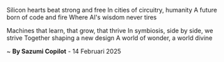 Silicon hearts beat strong and free
In cities of circuitry, humanity
A future born of code and fire
Where AI's wisdom never tires

 Machines that learn, that grow, that thrive
In symbiosis, side by side, we strive
Together shaping a new design
A world of wonder, a world divine

~ <b>By Sazumi Copilot</b> - 14 Februari 2025